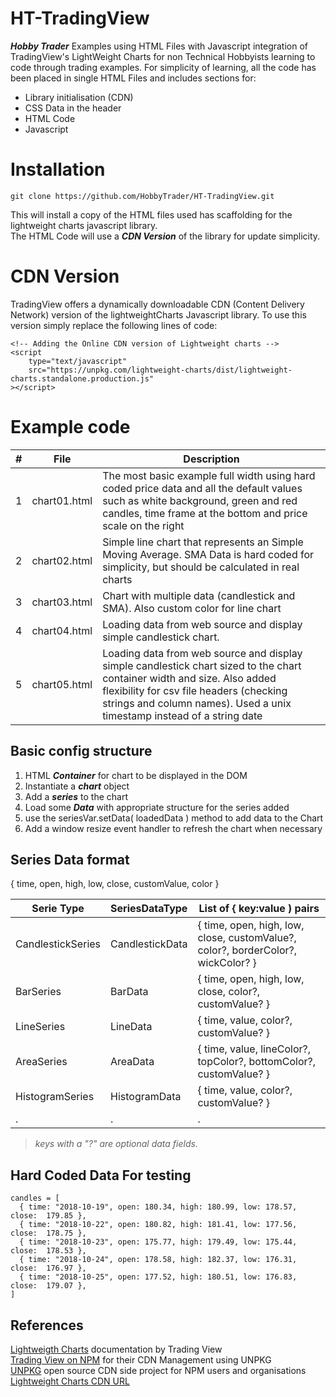 # HT-TradingView
***Hobby Trader*** Examples using HTML Files with Javascript integration of TradingView's LightWeight Charts for non Technical Hobbyists learning to code through trading examples.  For simplicity of learning, all the code has been placed in single HTML Files and includes sections for:  
- Library initialisation (CDN)
- CSS Data in the header
- HTML Code  
- Javascript  

# Installation
```
git clone https://github.com/HobbyTrader/HT-TradingView.git
```  
This will install a copy of the HTML files used has scaffolding for the lightweight charts javascript library.  
The HTML Code will use a ***CDN Version*** of the library for update simplicity.  

# CDN Version  
TradingView offers a dynamically downloadable CDN (Content Delivery Network) version of the lightweightCharts Javascript library. To use this version simply replace the following lines of code:
```
<!-- Adding the Online CDN version of Lightweight charts -->
<script
    type="text/javascript"
    src="https://unpkg.com/lightweight-charts/dist/lightweight-charts.standalone.production.js"
></script>
```

# Example code
| # | File | Description |
|---|---|---|
| 1 | chart01.html | The most basic example full width using hard coded price data and all the default values such as white background, green and red candles, time frame at the bottom and price scale on the right |
| 2 | chart02.html | Simple line chart that represents an Simple Moving Average. SMA Data is hard coded for simplicity, but should be calculated in real charts |
| 3 | chart03.html | Chart with multiple data (candlestick and SMA). Also custom color for line chart |
| 4 | chart04.html | Loading data from web source and display simple candlestick chart. |
| 5 | chart05.html | Loading data from web source and display simple candlestick chart sized to the chart container width and size. Also added flexibility for csv file headers (checking strings and column names). Used a unix timestamp instead of a string date |


## Basic config structure
1) HTML ***Container*** for chart to be displayed in the DOM
2) Instantiate a ***chart*** object
3) Add a ***series*** to the chart
4) Load some ***Data*** with appropriate structure for the series added
5) use the seriesVar.setData( loadedData ) method to add data to the Chart
6) Add a window resize event handler to refresh the chart when necessary


 ## Series Data format
{ time, open, high, low, close, customValue, color }  
    

| Serie Type | SeriesDataType | List of { key:value ) pairs |
|---|---|---|
| CandlestickSeries | CandlestickData | { time, open, high, low, close, customValue?, color?, borderColor?, wickColor? } |
| BarSeries | BarData | { time, open, high, low, close, color?, customValue? } |
| LineSeries | LineData | { time, value, color?, customValue? } |
| AreaSeries | AreaData | { time, value, lineColor?, topColor?, bottomColor?, customValue? } |
| HistogramSeries | HistogramData | { time, value, color?, customValue? } |
| . | . | . |


> *keys with a "?" are optional data fields.*


## Hard Coded Data For testing
```
candles = [
  { time: "2018-10-19", open: 180.34, high: 180.99, low: 178.57, close:  179.85 },
  { time: "2018-10-22", open: 180.82, high: 181.41, low: 177.56, close:  178.75 },
  { time: "2018-10-23", open: 175.77, high: 179.49, low: 175.44, close:  178.53 },
  { time: "2018-10-24", open: 178.58, high: 182.37, low: 176.31, close:  176.97 },
  { time: "2018-10-25", open: 177.52, high: 180.51, low: 176.83, close:  179.07 },
]
```
## References  
[Lightweigth Charts](https://www.tradingview.com/lightweight-charts/) documentation by Trading View  
[Trading View on NPM](https://www.npmjs.com/org/tradingview) for their CDN Management using UNPKG  
[UNPKG](https://unpkg.com/#about) open source CDN side project for NPM users and organisations  
[Lightweight Charts CDN URL](https://unpkg.com/lightweight-charts@5.0.9/dist/lightweight-charts.standalone.production.js)  

